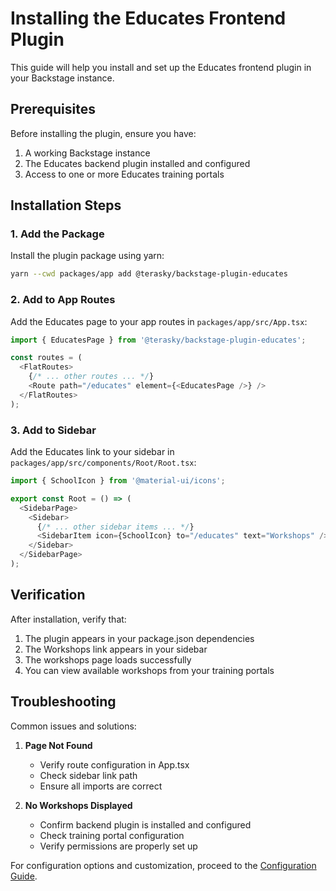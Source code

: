 # Installing the Educates Frontend Plugin

This guide will help you install and set up the Educates frontend plugin in your Backstage instance.

## Prerequisites

Before installing the plugin, ensure you have:

1. A working Backstage instance
2. The Educates backend plugin installed and configured
3. Access to one or more Educates training portals

## Installation Steps

### 1. Add the Package

Install the plugin package using yarn:

```bash
yarn --cwd packages/app add @terasky/backstage-plugin-educates
```

### 2. Add to App Routes

Add the Educates page to your app routes in `packages/app/src/App.tsx`:

```typescript
import { EducatesPage } from '@terasky/backstage-plugin-educates';

const routes = (
  <FlatRoutes>
    {/* ... other routes ... */}
    <Route path="/educates" element={<EducatesPage />} />
  </FlatRoutes>
);
```

### 3. Add to Sidebar

Add the Educates link to your sidebar in `packages/app/src/components/Root/Root.tsx`:

```typescript
import { SchoolIcon } from '@material-ui/icons';

export const Root = () => (
  <SidebarPage>
    <Sidebar>
      {/* ... other sidebar items ... */}
      <SidebarItem icon={SchoolIcon} to="/educates" text="Workshops" />
    </Sidebar>
  </SidebarPage>
);
```

## Verification

After installation, verify that:

1. The plugin appears in your package.json dependencies
2. The Workshops link appears in your sidebar
3. The workshops page loads successfully
4. You can view available workshops from your training portals

## Troubleshooting

Common issues and solutions:

1. **Page Not Found**
    - Verify route configuration in App.tsx
    - Check sidebar link path
    - Ensure all imports are correct

2. **No Workshops Displayed**
    - Confirm backend plugin is installed and configured
    - Check training portal configuration
    - Verify permissions are properly set up

For configuration options and customization, proceed to the [Configuration Guide](./configure.md).
